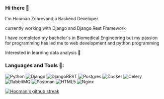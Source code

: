 
### Hi there 👋
I'm Hooman Zohrevand,a Backend Developer

currently working with Django and Django Rest Framework  

I have completed my bachelor's in Biomedical Engineering but my passion for programming has led me to web development and python programming 

Interested in learning data analysis 🧐

### Languages and Tools 🔨:

![Python](https://img.shields.io/badge/python-3670A0?style=for-the-badge&logo=python&logoColor=ffdd54)
![Django](https://img.shields.io/badge/django-%23092E20.svg?style=for-the-badge&logo=django&logoColor=white)
![DjangoREST](https://img.shields.io/badge/DJANGO-REST-ff1709?style=for-the-badge&logo=django&logoColor=white&color=ff1709&labelColor=gray)
![Postgres](https://img.shields.io/badge/postgres-%23316192.svg?style=for-the-badge&logo=postgresql&logoColor=white)
![Docker](https://img.shields.io/badge/docker-%230db7ed.svg?style=for-the-badge&logo=docker&logoColor=white)
![Celery](https://img.shields.io/badge/celery-%23a9cc54.svg?style=for-the-badge&logo=celery&logoColor=ddf4a4)
![RabbitMQ](https://img.shields.io/badge/Rabbitmq-FF6600?style=for-the-badge&logo=rabbitmq&logoColor=white)
![Postman](https://img.shields.io/badge/Postman-FF6C37?style=for-the-badge&logo=postman&logoColor=white)
![HTML5](https://img.shields.io/badge/html5-%23E34F26.svg?style=for-the-badge&logo=html5&logoColor=white)
![Nginx](https://img.shields.io/badge/nginx-%23009639.svg?style=for-the-badge&logo=nginx&logoColor=white)



 [![Hooman's github streak](https://github-readme-streak-stats.herokuapp.com/?user=Hoomanzoh79&theme=blue-green)](https://github.com/DenverCoder1/github-readme-streak-stats)
